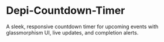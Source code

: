 # Depi-Countdown-Timer
A sleek, responsive countdown timer for upcoming events with glassmorphism UI, live updates, and completion alerts.
